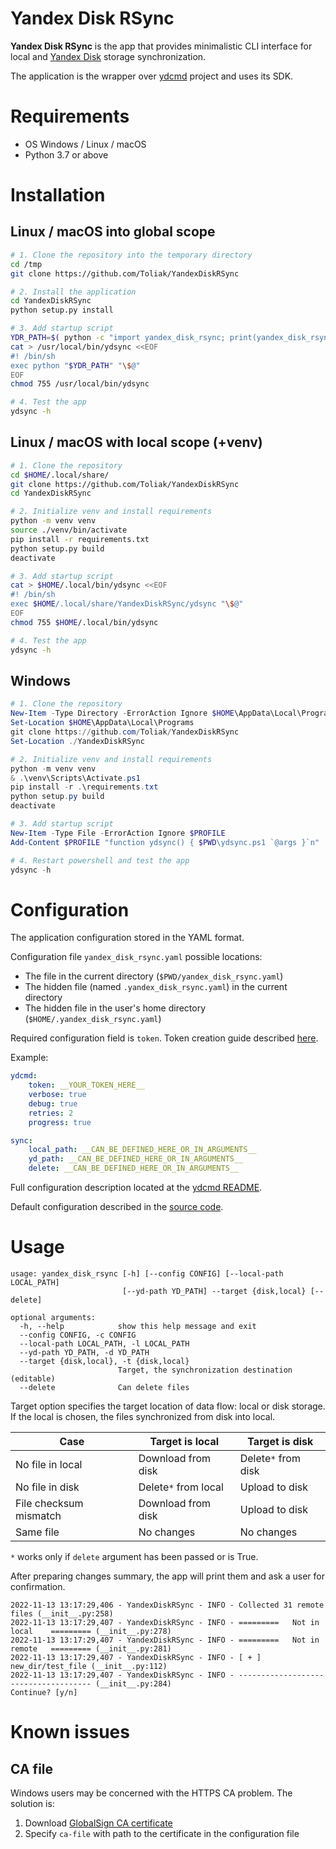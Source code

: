 # Yandex Disk RSync

**Yandex Disk RSync** is the app that provides minimalistic CLI interface 
for local and [Yandex Disk](https://disk.yandex.ru/) storage synchronization.

The application is the wrapper over [ydcmd](https://github.com/abbat/ydcmd)
project and uses its SDK.

# Requirements

- OS Windows / Linux / macOS
- Python 3.7 or above

# Installation

## Linux / macOS into global scope

```bash
# 1. Clone the repository into the temporary directory
cd /tmp
git clone https://github.com/Toliak/YandexDiskRSync

# 2. Install the application
cd YandexDiskRSync
python setup.py install

# 3. Add startup script
YDR_PATH=$( python -c "import yandex_disk_rsync; print(yandex_disk_rsync.__path__[0])" )
cat > /usr/local/bin/ydsync <<EOF
#! /bin/sh
exec python "$YDR_PATH" "\$@"
EOF
chmod 755 /usr/local/bin/ydsync

# 4. Test the app
ydsync -h
```

## Linux / macOS with local scope (+venv)

```bash
# 1. Clone the repository
cd $HOME/.local/share/
git clone https://github.com/Toliak/YandexDiskRSync
cd YandexDiskRSync

# 2. Initialize venv and install requirements
python -m venv venv
source ./venv/bin/activate
pip install -r requirements.txt
python setup.py build
deactivate

# 3. Add startup script
cat > $HOME/.local/bin/ydsync <<EOF
#! /bin/sh
exec $HOME/.local/share/YandexDiskRSync/ydsync "\$@"
EOF
chmod 755 $HOME/.local/bin/ydsync

# 4. Test the app
ydsync -h
```

## Windows

```powershell
# 1. Clone the repository
New-Item -Type Directory -ErrorAction Ignore $HOME\AppData\Local\Programs
Set-Location $HOME\AppData\Local\Programs
git clone https://github.com/Toliak/YandexDiskRSync
Set-Location ./YandexDiskRSync

# 2. Initialize venv and install requirements
python -m venv venv
& .\venv\Scripts\Activate.ps1
pip install -r .\requirements.txt
python setup.py build
deactivate

# 3. Add startup script
New-Item -Type File -ErrorAction Ignore $PROFILE
Add-Content $PROFILE "function ydsync() { $PWD\ydsync.ps1 `@args }`n"

# 4. Restart powershell and test the app
ydsync -h
```

# Configuration

The application configuration stored in the YAML format.

Configuration file `yandex_disk_rsync.yaml` possible locations:
- The file in the current directory
(`$PWD/yandex_disk_rsync.yaml`)
- The hidden file (named `.yandex_disk_rsync.yaml`) in the current directory
- The hidden file in the user's home directory (`$HOME/.yandex_disk_rsync.yaml`)

Required configuration field is `token`.
Token creation guide described
[here](https://yandex.ru/dev/direct/doc/start/token.html#token__token_how_get).

Example:

```yaml
ydcmd:
    token: __YOUR_TOKEN_HERE__
    verbose: true
    debug: true
    retries: 2
    progress: true

sync:
    local_path: __CAN_BE_DEFINED_HERE_OR_IN_ARGUMENTS__
    yd_path: __CAN_BE_DEFINED_HERE_OR_IN_ARGUMENTS__
    delete: __CAN_BE_DEFINED_HERE_OR_IN_ARGUMENTS__
```

Full configuration description located at the
[ydcmd README](https://github.com/abbat/ydcmd#%D0%BA%D0%BE%D0%BD%D1%84%D0%B8%D0%B3%D1%83%D1%80%D0%B0%D1%86%D0%B8%D1%8F).

Default configuration described in the [source code](https://github.com/abbat/ydcmd/blob/2716c42d0a02b9b88bc600b5ee0955ee71c66d27/ydcmd.py#L462-L494).

# Usage

```text
usage: yandex_disk_rsync [-h] [--config CONFIG] [--local-path LOCAL_PATH]
                         [--yd-path YD_PATH] --target {disk,local} [--delete]

optional arguments:
  -h, --help            show this help message and exit
  --config CONFIG, -c CONFIG
  --local-path LOCAL_PATH, -l LOCAL_PATH
  --yd-path YD_PATH, -d YD_PATH
  --target {disk,local}, -t {disk,local}
                        Target, the synchronization destination (editable)
  --delete              Can delete files
```

Target option specifies the target location of data flow: local or disk storage.
If the local is chosen, the files synchronized from disk into local.

| Case                   | Target is local      | Target is disk      |
|------------------------|----------------------|---------------------|
| No file in local       | Download from disk   | Delete`*` from disk |
| No file in disk        | Delete`*` from local | Upload to disk      |
| File checksum mismatch | Download from disk   | Upload to disk      |
| Same file              | No changes           | No changes          |

`*` works only if `delete` argument has been passed or is True.

After preparing changes summary,
the app will print them and ask a user for confirmation.

```text
2022-11-13 13:17:29,406 - YandexDiskRSync - INFO - Collected 31 remote files (__init__.py:258)
2022-11-13 13:17:29,407 - YandexDiskRSync - INFO - =========   Not in local    ========= (__init__.py:278)
2022-11-13 13:17:29,407 - YandexDiskRSync - INFO - =========   Not in remote   ========= (__init__.py:281)
2022-11-13 13:17:29,407 - YandexDiskRSync - INFO - [ + ] new_dir/test_file (__init__.py:112)
2022-11-13 13:17:29,407 - YandexDiskRSync - INFO - ------------------------------------- (__init__.py:284)
Continue? [y/n]
```

# Known issues

## CA file

Windows users may be concerned with the HTTPS CA problem.
The solution is:
1. Download [GlobalSign CA certificate](http://secure.globalsign.com/cacert/gsrsaovsslca2018.crt)
2. Specify `ca-file` with path to the certificate in the configuration file
